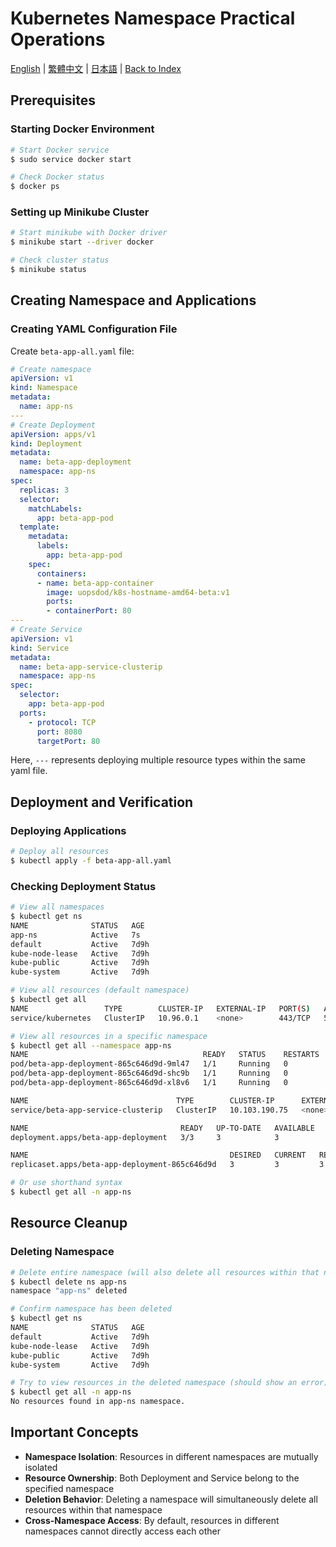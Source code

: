 # Kubernetes Namespace Practical Operations

[English](../en/25_k8s_namespace_in_practice.md) | [繁體中文](../zh-tw/25_k8s_namespace_in_practice.md) | [日本語](../ja/25_k8s_namespace_in_practice.md) | [Back to Index](../README.md)

## Prerequisites

### Starting Docker Environment
```bash
# Start Docker service
$ sudo service docker start

# Check Docker status
$ docker ps
```

### Setting up Minikube Cluster
```bash
# Start minikube with Docker driver
$ minikube start --driver docker

# Check cluster status
$ minikube status
```

## Creating Namespace and Applications

### Creating YAML Configuration File
Create `beta-app-all.yaml` file:

```yaml
# Create namespace
apiVersion: v1
kind: Namespace
metadata:
  name: app-ns
---
# Create Deployment
apiVersion: apps/v1
kind: Deployment
metadata:
  name: beta-app-deployment
  namespace: app-ns
spec:
  replicas: 3
  selector:
    matchLabels:
      app: beta-app-pod
  template:
    metadata:
      labels:
        app: beta-app-pod
    spec:
      containers:
      - name: beta-app-container
        image: uopsdod/k8s-hostname-amd64-beta:v1
        ports: 
        - containerPort: 80
---
# Create Service
apiVersion: v1
kind: Service
metadata:
  name: beta-app-service-clusterip
  namespace: app-ns
spec:
  selector:
    app: beta-app-pod
  ports:
    - protocol: TCP
      port: 8080
      targetPort: 80
```
Here, `---` represents deploying multiple resource types within the same yaml file.

## Deployment and Verification

### Deploying Applications
```bash
# Deploy all resources
$ kubectl apply -f beta-app-all.yaml
```

### Checking Deployment Status
```bash
# View all namespaces
$ kubectl get ns
NAME              STATUS   AGE
app-ns            Active   7s
default           Active   7d9h
kube-node-lease   Active   7d9h
kube-public       Active   7d9h
kube-system       Active   7d9h

# View all resources (default namespace)
$ kubectl get all
NAME                 TYPE        CLUSTER-IP   EXTERNAL-IP   PORT(S)   AGE
service/kubernetes   ClusterIP   10.96.0.1    <none>        443/TCP   5d

# View all resources in a specific namespace
$ kubectl get all --namespace app-ns
NAME                                       READY   STATUS    RESTARTS   AGE
pod/beta-app-deployment-865c646d9d-9ml47   1/1     Running   0          54s
pod/beta-app-deployment-865c646d9d-shc9b   1/1     Running   0          54s
pod/beta-app-deployment-865c646d9d-xl8v6   1/1     Running   0          54s

NAME                                 TYPE        CLUSTER-IP      EXTERNAL-IP   PORT(S)    AGE
service/beta-app-service-clusterip   ClusterIP   10.103.190.75   <none>        8080/TCP   54s

NAME                                  READY   UP-TO-DATE   AVAILABLE   AGE
deployment.apps/beta-app-deployment   3/3     3            3           54s

NAME                                             DESIRED   CURRENT   READY   AGE
replicaset.apps/beta-app-deployment-865c646d9d   3         3         3       54s

# Or use shorthand syntax
$ kubectl get all -n app-ns
```

## Resource Cleanup

### Deleting Namespace
```bash
# Delete entire namespace (will also delete all resources within that namespace)
$ kubectl delete ns app-ns
namespace "app-ns" deleted

# Confirm namespace has been deleted
$ kubectl get ns
NAME              STATUS   AGE
default           Active   7d9h
kube-node-lease   Active   7d9h
kube-public       Active   7d9h
kube-system       Active   7d9h

# Try to view resources in the deleted namespace (should show an error)
$ kubectl get all -n app-ns
No resources found in app-ns namespace.
```

## Important Concepts

- **Namespace Isolation**: Resources in different namespaces are mutually isolated
- **Resource Ownership**: Both Deployment and Service belong to the specified namespace
- **Deletion Behavior**: Deleting a namespace will simultaneously delete all resources within that namespace
- **Cross-Namespace Access**: By default, resources in different namespaces cannot directly access each other
